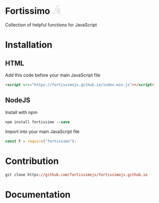# Fortissimo <img src="image/icon-alt.png" width="30">

Collection of helpful functions for JavaScript

# Installation

## HTML

Add this code before your main JavaScript file

```html
<script src="https://fortissimojs.github.io/index.min.js"></script>
```

## NodeJS

Install with npm

```ps
npm install fortissimo --save
```

Import into your main JavaScript file

```js
const F = require("fortissimo");
```

# Contribution

```ps
git clone https://github.com/fortissimojs/fortissimojs.github.io
```

# Documentation